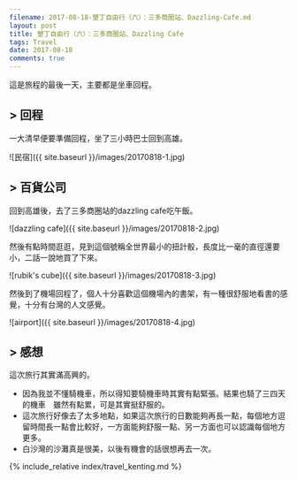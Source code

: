 ```yaml
---
filename: 2017-08-18-墾丁自由行（六）：三多商圈站、Dazzling-Cafe.md
layout: post
title: 墾丁自由行（六）：三多商圈站、Dazzling Cafe
tags: Travel
date: 2017-08-18
comments: true
---
```

這是旅程的最後一天，主要都是坐車回程。

## > 回程
一大清早便要準備回程，坐了三小時巴士回到高雄。

![民宿]({{ site.baseurl }}/images/20170818-1.jpg)

## > 百貨公司
回到高雄後，去了三多商圈站的dazzling cafe吃午飯。

![dazzling cafe]({{ site.baseurl }}/images/20170818-2.jpg)

然後有點時間逛逛，見到這個號稱全世界最小的扭計骰，長度比一毫的直徑還要小，二話一說地買了下來。

![rubik's cube]({{ site.baseurl }}/images/20170818-3.jpg)

然後到了機場回程了，個人十分喜歡這個機場內的書架，有一種很舒服地看書的感覺，十分有台灣的人文感覺。

![airport]({{ site.baseurl }}/images/20170818-4.jpg)

## > 感想

這次旅行其實滿高興的。

* 因為我並不懂騎機車，所以得知要騎機車時其實有點緊張。結果也騎了三四天的機車　雖然有點累，可是其實挺舒服的。
* 這次旅行好像去了太多地點，如果這次旅行的日數能夠再長一點，每個地方逗留時間長一點會比較好，一方面能夠舒服一點、另一方面也可以認識每個地方更多。
* 白沙灣的沙灘真是很美，以後有機會的話很想再去一次。

{% include_relative index/travel_kenting.md %}